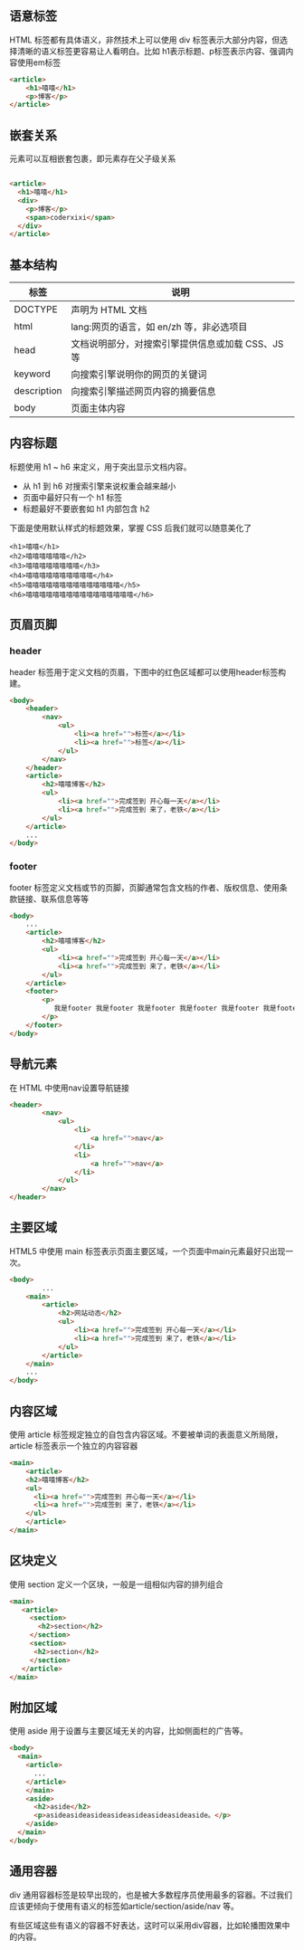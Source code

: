 


<script setup>
import H from './components/H.vue'


</script>




## 语意标签
HTML 标签都有具体语义，非然技术上可以使用 div 标签表示大部分内容，但选择清晰的语义标签更容易让人看明白。比如 h1表示标题、p标签表示内容、强调内容使用em标签

```html
<article>
	<h1>嘻嘻</h1>
	<p>博客</p>
</article>

```

## 嵌套关系

元素可以互相嵌套包裹，即元素存在父子级关系

```html

<article>
  <h1>嘻嘻</h1>
  <div>
    <p>博客</p>
    <span>coderxixi</span>
  </div>
</article>
```

## 基本结构

|  标签   | 说明  |
|  ----  | ----  |
| DOCTYPE  | 声明为 HTML 文档  |
| html  | lang:网页的语言，如 en/zh 等，非必选项目 |
| head  | 文档说明部分，对搜索引擎提供信息或加载 CSS、JS 等 |
| keyword  | 向搜索引擎说明你的网页的关键词 |
| description  | 向搜索引擎描述网页内容的摘要信息 |
| body  | 页面主体内容 |

## 内容标题

标题使用 h1 ~ h6 来定义，用于突出显示文档内容。

* 从 h1 到 h6 对搜索引擎来说权重会越来越小
* 页面中最好只有一个 h1 标签
* 标题最好不要嵌套如 h1 内部包含 h2

下面是使用默认样式的标题效果，掌握 CSS 后我们就可以随意美化了

```
<h1>嘻嘻</h1>
<h2>嘻嘻嘻嘻嘻嘻</h2>
<h3>嘻嘻嘻嘻嘻嘻嘻嘻</h3>
<h4>嘻嘻嘻嘻嘻嘻嘻嘻嘻嘻</h4>
<h5>嘻嘻嘻嘻嘻嘻嘻嘻嘻嘻嘻嘻嘻嘻</h5>
<h6>嘻嘻嘻嘻嘻嘻嘻嘻嘻嘻嘻嘻嘻嘻嘻嘻</h6>

```
<H/>

## 页眉页脚

### header
header 标签用于定义文档的页眉，下图中的红色区域都可以使用header标签构建。
```html
<body>
    <header>
        <nav>
            <ul>
                <li><a href="">标签</a></li>
                <li><a href="">标签</a></li>
            </ul>
        </nav>
    </header>
    <article>
        <h2>嘻嘻博客</h2>
        <ul>
            <li><a href="">完成签到 开心每一天</a></li>
            <li><a href="">完成签到 来了，老铁</a></li>
        </ul>
    </article>
   	...
</body>
```
### footer

footer 标签定义文档或节的页脚，页脚通常包含文档的作者、版权信息、使用条款链接、联系信息等等

```html
<body>
    ...
    <article>
        <h2>嘻嘻博客</h2>
        <ul>
            <li><a href="">完成签到 开心每一天</a></li>
            <li><a href="">完成签到 来了，老铁</a></li>
        </ul>
    </article>
    <footer>
        <p>
           我是footer 我是footer 我是footer 我是footer 我是footer 我是footer
        </p>
    </footer>
</body>

```

## 导航元素
在 HTML 中使用nav设置导航链接

```html
<header>
        <nav>
            <ul>
                <li>
                    <a href="">nav</a>
                </li>
                <li>
                    <a href="">nav</a>
                </li>
            </ul>
        </nav>
</header>
```
## 主要区域

HTML5 中使用 main 标签表示页面主要区域，一个页面中main元素最好只出现一次。

```html
<body>
		...
    <main>
        <article>
            <h2>网站动态</h2>
            <ul>
                <li><a href="">完成签到 开心每一天</a></li>
                <li><a href="">完成签到 来了，老铁</a></li>
            </ul>
        </article>
    </main>
    ...
</body>
```

## 内容区域

使用 article 标签规定独立的自包含内容区域。不要被单词的表面意义所局限，article 标签表示一个独立的内容容器

```html
<main>
	<article>
    <h2>嘻嘻博客</h2>
    <ul>
      <li><a href="">完成签到 开心每一天</a></li>
      <li><a href="">完成签到 来了，老铁</a></li>
    </ul>
	</article>
</main>
```

## 区块定义

使用 section 定义一个区块，一般是一组相似内容的排列组合

```html
<main>
   <article>
     <section>
       <h2>section</h2>
     </section>
     <section>
      <h2>section</h2>
     </section>
   </article>
</main>
```
## 附加区域

使用 aside 用于设置与主要区域无关的内容，比如侧面栏的广告等。

```html
<body>
  <main>
    <article>
      ...
    </article>
    </main>
    <aside>
      <h2>aside</h2>
      <p>asideasideasideasideasideasideasideaside。</p>
    </aside>
  </main>
</body>

```

## 通用容器

div 通用容器标签是较早出现的，也是被大多数程序员使用最多的容器。不过我们应该更倾向于使用有语义的标签如article/section/aside/nav 等。

有些区域这些有语义的容器不好表达，这时可以采用div容器，比如轮播图效果中的内容。






